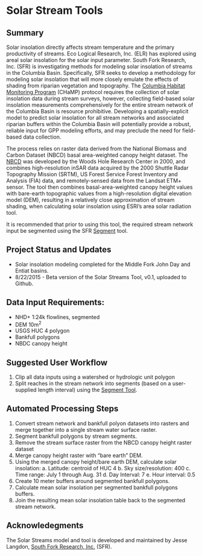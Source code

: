 # Solar Stream Tools

## Summary
Solar insolation directly affects stream temperature and the primary productivity of streams.   Eco Logical Research, Inc. (ELR) has explored using areal solar insolation for the solar input parameter. South Fork Research, Inc. (SFR) is investigating methods for modeling solar insolation of streams in the Columbia Basin. Specifically, SFR seeks to develop a methodology for modeling solar insolation that will more closely emulate the effects of shading from riparian vegetation and topography.  The [Columbia Habitat Monitoring Program](https://www.champmonitoring.org/) (CHaMP) protocol requires the collection of solar insolation data during stream surveys, however, collecting field-based solar insolation measurements comprehensively for the entire stream network of the Columbia Basin is resource prohibitive.  Developing a spatially-explicit model to predict solar insolation for all stream networks and associated riparian buffers within the Columbia Basin will potentially provide a robust, reliable input for GPP modeling efforts, and may preclude the need for field-based data collection. 

The process relies on raster data derived from the National Biomass and Carbon Dataset (NBCD) basal area-weighted canopy height dataset.  The [NBCD](http://www.whrc.org/mapping/nbcd/) was developed by the Woods Hole Research Center in 2000, and combines high-resolution inSAR data acquired by the 2000 Shuttle Radar Topography Mission (SRTM), US Forest Service Forest Inventory and Analysis (FIA) data, and remotely-sensed data from the Landsat ETM+ sensor.  The tool then combines basal-area-weighted canopy height values with bare-earth topographic values from a high-resolution digital elevation model (DEM), resulting in a relatively close approximation of stream shading, when calculating solar insolation using ESRI’s area solar radiation tool.  

It is recommended that prior to using this tool, the required stream network input be segmented using the SFR [Segment](http://github.com/jesselangdon/segment_tool) tool.

## Project Status and Updates
* Solar insolation modeling completed for the Middle Fork John Day and Entiat basins.
* 8/22/2015 - Beta version of the Solar Streams Tool, v0.1, uploaded to Github.

## Data Input Requirements:
* NHD+ 1:24k flowlines, segmented
* DEM 10m<sup>2</sup>
* USGS HUC 4 polygon
* Bankfull polygons
* NBDC canopy height

## Suggested User Workflow
1. Clip all data inputs using a watershed or hydrologic unit polygon
2. Split reaches in the stream network into segments (based on a user-supplied length interval) using the [Segment Tool](https://github.com/jesselangdon/segment_tool).

## Automated Processing Steps
1. Convert stream network and bankfull polyon datasets into rasters and merge together into a single stream water surface raster.
2. Segment bankfull polygons by stream segments.
3. Remove the stream surface raster from the NBCD canopy height raster dataset
4. Merge canopy height raster with “bare earth” DEM.
5. Using the merged canopy height/bare earth DEM, calculate solar insolation:
    a. Latitude: centroid of HUC 4
    b. Sky size/resolution: 400
    c. Time range: July 1 through Aug. 31
    d. Day Interval: 7
    e. Hour interval: 0.5
6. Create 10 meter buffers around segmented bankfull polygons.
7. Calculate mean solar insolation per segmented bankfull polygons buffers.
8. Join the resulting mean solar insolation table back to the segmented stream network.

## Acknowledegments
The Solar Streams model and tool is developed and maintained by Jesse Langdon, [South Fork Research, Inc.](http://southforkresearch.org) (SFR).

